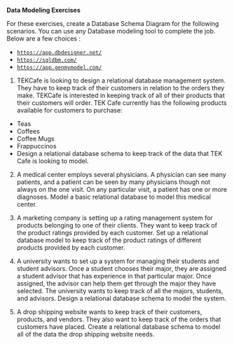 **Data Modeling Exercises**

For these exercises, create a Database Schema Diagram for the following scenarios.  You can use any Database modeling tool to complete the job.  Below are a few choices : 
  
 - <code>https://app.dbdesigner.net/</code>
 - <code>https://sqldbm.com/</code>
 - <code>https://app.genmymodel.com/</code>

1. TEKCafe  is looking to design a relational database management system.  They have to keep track of their customers in relation to the orders they make.  TEKCafe is interested in keeping track of all of their products that their customers will order.  TEK Cafe currently has the following products available for customers to purchase: 

- Teas
- Coffees
- Coffee Mugs
- Frappuccinos
- Design a relational database schema to keep track of the data that TEK Cafe is looking to model.  

2. A medical center employs several physicians. A physician can see many patients, and a patient can be seen by many physicians though not always on the one visit. On any particular visit, a patient has one or more diagnoses.  Model a basic relational database to model this medical center.  

3. A marketing company is setting up a rating management system for products belonging to one of their clients.  They want to keep track of the product ratings provided by each customer.  Set up a relational database model to keep track of the product ratings of different products provided by each customer.  

4. A university wants to set up a system for managing their students and student advisors.  Once a student chooses their major, they are assigned a student advisor that has experience in that particular major.   Once assigned, the advisor can help them get through the major they have selected.  The university wants to keep track of all the majors, students, and advisors.  Design a relational database schema to model the system.  

5. A drop shipping website wants to keep track of their customers, products, and vendors.  They also want to keep track of the orders that customers have placed.  Create a relational database schema to model all of the data the drop shipping website needs.   